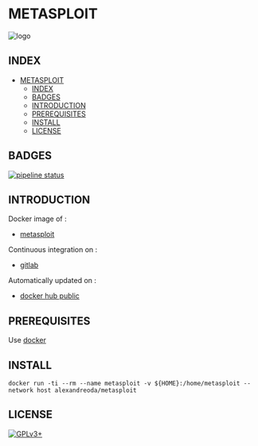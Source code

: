 # METASPLOIT

![logo](https://assets.gitlab-static.net/uploads/-/system/project/avatar/16791371/metasploit.png=200x200)

## INDEX

- [METASPLOIT](#metasploit)
  - [INDEX](#index)
  - [BADGES](#badges)
  - [INTRODUCTION](#introduction)
  - [PREREQUISITES](#prerequisites)
  - [INSTALL](#install)
  - [LICENSE](#license)

## BADGES

[![pipeline status](https://gitlab.com/oda-alexandre/metasploit/badges/master/pipeline.svg)](https://gitlab.com/oda-alexandre/metasploit/commits/master)

## INTRODUCTION

Docker image of :

- [metasploit](https://www.metasploit.com)

Continuous integration on :

- [gitlab](https://gitlab.com/oda-alexandre/metasploit/pipelines)

Automatically updated on :

- [docker hub public](https://hub.docker.com/r/alexandreoda/metasploit)

## PREREQUISITES

Use [docker](https://www.docker.com)

## INSTALL

```docker run -ti --rm --name metasploit -v ${HOME}:/home/metasploit --network host alexandreoda/metasploit```

## LICENSE

[![GPLv3+](http://gplv3.fsf.org/gplv3-127x51.png)](https://gitlab.com/oda-alexandre/metasploit/blob/master/LICENSE)
